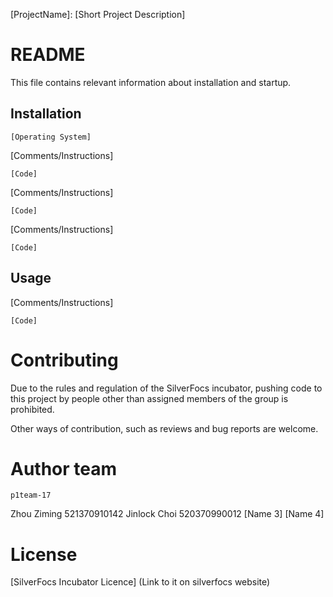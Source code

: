 [ProjectName]: [Short Project Description]

# README
This file contains relevant information about installation and startup.

## Installation
	[Operating System]

[Comments/Instructions]
```
[Code]
```

[Comments/Instructions]
```
[Code]
```

[Comments/Instructions]
```
[Code]
```

## Usage

[Comments/Instructions]
```
[Code]
```

# Contributing
Due to the rules and regulation of the SilverFocs incubator, pushing code to this project by people other than assigned members of the group is prohibited. 

Other ways of contribution, such as reviews and bug reports are welcome.

# Author team 
	p1team-17
Zhou Ziming 521370910142
Jinlock Choi 520370990012
[Name 3]
[Name 4]

# License 
[SilverFocs Incubator Licence] (Link to it on silverfocs website) 
